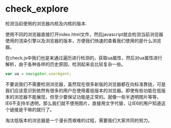 check_explore
=============

检测当前使用的浏览器内核及内核的版本.

使用不同的浏览器直接打开index.html文件，然后javascript就会检测当前浏览器使用的渲染引擎以及浏览器的版本，方便我们快速的查看我们使用的是什么浏览器。

在check.js中我们也是来通过遍历进行检测的，获取ua属性，然后对ua属性进行解析，由于各种各样的历史原因，检测起来会比较复杂一些。
```javascript
var ua = navigator.userAgent;
```
不要说我们不需要检测浏览器，虽然现在很多新版的浏览器都在向标准靠拢，可是我们应该意识到依然有很多的用户在使用着低版本的浏览器。即使有些功能在低版本的浏览器不能展现，但至少要保证功能是正常的。就像一些半透明图片等等，IE6不支持半透明，那么我们就不使用图片，直接用文字代替，让IE6的用户知道这个链接是干嘛的就行了。

淘汰低版本的浏览器是一个漫长而艰难的过程，需要我们大家共同的努力。
